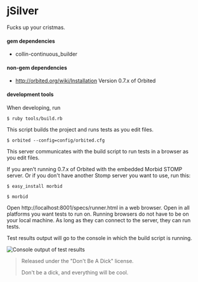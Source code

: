 jSilver
======================
Fucks up your cristmas.

#### gem dependencies
 * collin-continuous_builder
 
#### non-gem dependencies
 * http://orbited.org/wiki/Installation Version 0.7.x of Orbited
 
#### development tools
When developing, run

`$ ruby tools/build.rb`

This script builds the project and runs tests as you edit files.

`$ orbited --config=config/orbited.cfg`

This server communicates with the build script to run tests in a browser as you edit files.

If you aren't running 0.7.x of Orbited with the embedded Morbid STOMP server. Or if you don't have another Stomp server you want to use, run this:

`$ easy_install morbid`

`$ morbid`
   
Open http://localhost:8001/specs/runner.html in a web browser. Open in all platforms you want tests to run on.
Running browsers do not have to be on your local machine. As long as they can connect to the server, they can run tests.

Test results output will go to the console in which the build script is running.

![Console output of test results](http://img410.imageshack.us/img410/9114/screenshotwt7.png "Build Console")

> Released under the "Don't Be A Dick" license.
>
> Don't be a dick, and everything will be cool.
